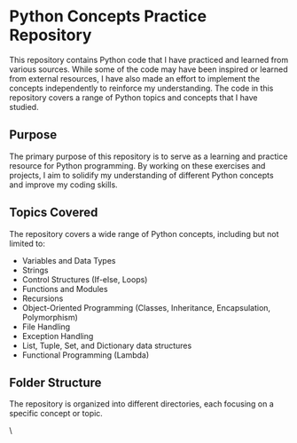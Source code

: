 
# Python Concepts Practice Repository

This repository contains Python code that I have practiced and learned from various sources. While some of the code may have been inspired or learned from external resources, I have also made an effort to implement the concepts independently to reinforce my understanding. The code in this repository covers a range of Python topics and concepts that I have studied.

## Purpose

The primary purpose of this repository is to serve as a learning and practice resource for Python programming. By working on these exercises and projects, I aim to solidify my understanding of different Python concepts and improve my coding skills.

## Topics Covered

The repository covers a wide range of Python concepts, including but not limited to:

- Variables and Data Types
- Strings
- Control Structures (If-else, Loops)
- Functions and Modules
- Recursions
- Object-Oriented Programming (Classes, Inheritance, Encapsulation, Polymorphism)
- File Handling
- Exception Handling
- List, Tuple, Set, and Dictionary data structures
- Functional Programming (Lambda)

## Folder Structure

The repository is organized into different directories, each focusing on a specific concept or topic. 



\
